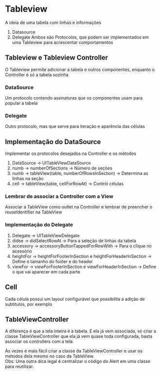 # Tableview
A ideia de uma tabela com linhas e informações
1. Datasource
2. Delegate
Ambos são Protocolos, que podem ser implementados em uma Tableview para acrescentar comportamentos

## Tableview e Tableview Controller
O Tableview permite adicionar a tabela e outros componentes, enquanto o Controller é só a tabela sozinha

### DataSource
Um protocolo contendo assinaturas que os componentes usam para popular a tabela

### Delegate
Outro protocolo, mas que serve para iteração e aparência das células

## Implementação do DataSource
Implementar os protocolos desejados na Controller e os métodos

1. DataSource -> UITableViewDataSource
2. numb -> numberOfSections -> Número de seções
3. numb -> tableView(table, numberOfRowsInSection) -> Determina as linhas na seção
4. cell -> tableView(table, cellForRowAt) -> Contrói células

### Lembrar de associar a Controller com a View
Associar a TableView como outlet na Controller e lembrar de preencher o reuseIdentifier na TableView

### Implementação do Delegate
1. Delegate -> UITableViewDelegate
2. didse -> didSelectRowAt -> Para a seleção de linhas da tabela
3. accessory -> accessoryButtonTappedForRowWith -> Para o clique no acessório
4. heightFor -> heightForFooterInSection e heightForHeaderInSection -> Define o tamanho do footer e do header
5. viewFor -> viewForFooterInSection e viewForHeaderInSection -> Define o que vai aparecer em cada parte

## Cell
Cada célula possui um layout configurável que possibilita a adição de subtitulos, por exemplo

## TableViewController
A diferença é que a tela inteira é a tabela. E ela já vem associada, só criar a classe TableViewController que ela já vem quase toda configurada, basta associar os controllers com a tela.  
  
Às vezes é mais fácil criar a classe da TableViewController e usar os métodos dela mesmo no caso da TableView.  
Obs: Uma outra dica legal é centralizar o código do Alert em uma classe para reutilizar.  